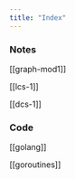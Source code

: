 ```yaml
---
title: "Index"
---
```

### Notes

[[graph-mod1]]

[[lcs-1]]

[[dcs-1]]

### Code

[[golang]]

[[goroutines]]
